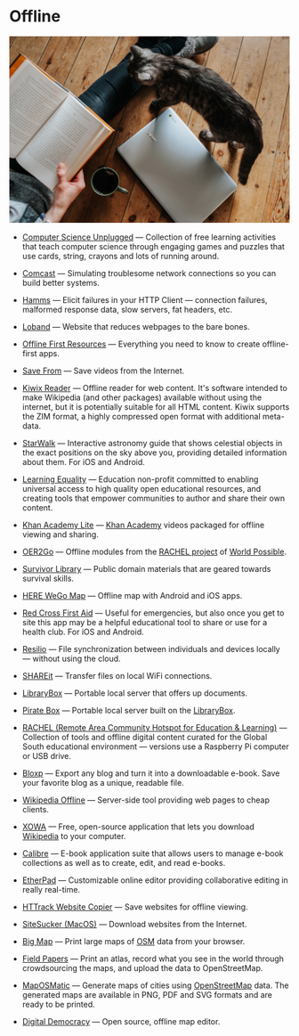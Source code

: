 # Offline

![offline](../../images/offline.jpg)

- [Computer Science Unplugged](https://csunplugged.org) — Collection of free learning activities that teach computer science through engaging games and puzzles that use cards, string, crayons and lots of running around.

- [Comcast](https://github.com/tylertreat/comcast) — Simulating troublesome network connections so you can build better systems.

- [Hamms](https://github.com/kevinburke/hamms) — Elicit failures in your HTTP Client — connection failures, malformed response data, slow servers, fat headers, etc.

- [Loband](http://www.loband.org/loband) — Website that reduces webpages to the bare bones.

- [Offline First Resources](https://github.com/pazguille/offline-first) — Everything you need to know to create offline-first apps.

- [Save From](https://en.savefrom.net) — Save videos from the Internet.

- [Kiwix Reader](https://www.kiwix.org) — Offline reader for web content. It's software intended to make Wikipedia (and other packages) available without using the internet, but it is potentially suitable for all HTML content. Kiwix supports the ZIM format, a highly compressed open format with additional meta-data.

- [StarWalk](http://vitotechnology.com/star-walk.html) — Interactive astronomy guide that shows celestial objects in the exact positions on the sky above you, providing detailed information about them. For iOS and Android.

- [Learning Equality](https://learningequality.org) — Education non-profit committed to enabling universal access to high quality open educational resources, and creating tools that empower communities to author and share their own content.

- [Khan Academy Lite](https://learningequality.org/ka-lite) — [Khan Academy](https://www.khanacademy.org) videos packaged for offline viewing and sharing.

- [OER2Go](http://oer2go.org) — Offline modules from the [RACHEL project](https://worldpossible.org/rachel) of [World Possible](https://worldpossible.org).

- [Survivor Library](http://www.survivorlibrary.com) — Public domain materials that are geared towards survival skills.

- [HERE WeGo Map](https://wego.here.com) — Offline map with Android and iOS apps.

- [Red Cross First Aid](https://www.redcross.org/mobile-apps/first-aid-app) — Useful for emergencies, but also once you get to site this app may be a helpful educational tool to share or use for a health club. For iOS and Android.

- [Resilio](https://resilio.com) — File synchronization between individuals and devices locally — without using the cloud.

- [SHAREit](https://shareit.en.softonic.com) — Transfer files on local WiFi connections.

- [LibraryBox](http://librarybox.us) — Portable local server that offers up documents.

- [Pirate Box](https://piratebox.cc) — Portable local server built on the [LibraryBox](http://librarybox.us).

- [RACHEL (Remote Area Community Hotspot for Education & Learning)](https://racheloffline.org) — Collection of tools and offline digital content curated for the Global South educational environment — versions use a Raspberry Pi computer or USB drive.

- [Bloxp](https://www.bloxp.com) — Export any blog and turn it into a downloadable e-book. Save your favorite blog as a unique, readable file.

- [Wikipedia Offline](https://akhenakh.github.io/gozim) — Server-side tool providing web pages to cheap clients.

- [XOWA](https://gnosygnu.github.io/xowa) — Free, open-source application that lets you download [Wikipedia](https://www.wikipedia.org/) to your computer.

- [Calibre](https://www.calibre-ebook.com) — E-book application suite that allows users to manage e-book collections as well as to create, edit, and read e-books.

- [EtherPad](http://etherpad.org) — Customizable online editor providing collaborative editing in really real-time.

- [HTTrack Website Copier](https://www.httrack.com) — Save websites for offline viewing.

- [SiteSucker (MacOS)](https://ricks-apps.com/osx/sitesucker/index.html) — Download websites from the Internet.

- [Big Map](https://wiki.openstreetmap.org/wiki/bigmap) — Print large maps of [OSM](https://openstreetmap.org) data from your browser.

- [Field Papers](http://fieldpapers.org) — Print an atlas, record what you see in the world through crowdsourcing the maps, and upload the data to OpenStreetMap.

- [MapOSMatic](http://maposmatic.org) — Generate maps of cities using [OpenStreetMap](https://openstreetmap.org) data. The generated maps are available in PNG, PDF and SVG formats and are ready to be printed.

- [Digital Democracy](https://www.digital-democracy.org/mapeo) — Open source, offline map editor.
